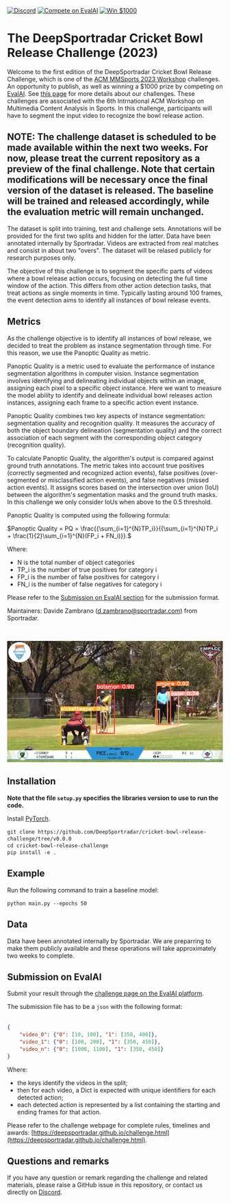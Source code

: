 [![Discord](https://badgen.net/badge/icon/discord?icon=discord&label)](https://discord.gg/JvMQgMkpkm)
[![Compete on EvalAI](https://badgen.net/badge/compete%20on/EvalAI/blue)](https://eval.ai/web/challenges/challenge-page/2077/overview)
[![Win $1000](https://badgen.net/badge/win/%241%2C000.00/yellow)](http://mmsports.multimedia-computing.de/mmsports2023/challenge.html)

# The DeepSportradar Cricket Bowl Release Challenge (2023)


Welcome to the first edition of the DeepSportradar Cricket Bowl Release Challenge, which is one of the [ACM MMSports 2023 Workshop](http://mmsports.multimedia-computing.de/mmsports2023/index.html) challenges. 
An opportunity to publish, as well as winning a $1000 prize by competing on [EvalAI](https://eval.ai/web/challenges/challenge-page/2077/overview). 
See [this page](http://mmsports.multimedia-computing.de/mmsports2023/challenge.html) for more details about our challenges.
These challenges are associated with the 6th Intrnational ACM Workshop on Multimedia Content Analysis in Sports.
In this challenge, participants will have to segment the input video to recognize the bowl release action.

## NOTE: The challenge dataset is scheduled to be made available within the next two weeks. For now, please treat the current repository as a preview of the final challenge. Note that certain modifications will be necessary once the final version of the dataset is released. The baseline will be trained and released accordingly, while the evaluation metric will remain unchanged.

The dataset is split into training, test and challenge sets. Annotations will be provided for the first two splits and hidden for the latter.
Data have been annotated internally by Sportradar. Videos are extracted from real matches and consist in about two "overs".
The dataset will be relased publicly for research purposes only.

The objective of this challenge is to segment the specific parts of videos where a bowl release action occurs, focusing on detecting the full time window of the action. 
This differs from other action detection tasks, that treat actions as single moments in time. 
Typically lasting around 100 frames, the event detection aims to identify all instances of bowl release events.

## Metrics

As the challenge objective is to identify all instances of bowl release, we decided to treat the problem as instance segmentation through time.
For this reason, we use the Panoptic Quality as metric. 

Panoptic Quality is a metric used to evaluate the performance of instance segmentation algorithms in computer vision. Instance segmentation involves identifying and delineating individual objects within an image, assigning each pixel to a specific object instance. Here we want to measure the model ability to identify and delineate individual bowl releases action instances, assigning each frame to a specific action event instance.

Panoptic Quality combines two key aspects of instance segmentation: segmentation quality and recognition quality. It measures the accuracy of both the object boundary delineation (segmentation quality) and the correct association of each segment with the corresponding object category (recognition quality).

To calculate Panoptic Quality, the algorithm's output is compared against ground truth annotations. The metric takes into account true positives (correctly segmented and recognized action events), false positives (over-segmented or misclassified action events), and false negatives (missed action events). It assigns scores based on the intersection over union (IoU) between the algorithm's segmentation masks and the ground truth masks. In this challenge we only consider IoUs when above to the 0.5 threshold.

Panoptic Quality is computed using the following formula:

$Panoptic Quality = PQ = \frac{{\sum_{i=1}^{N}TP_i}}{{\sum_{i=1}^{N}TP_i + \frac{1}{2}\sum_{i=1}^{N}(FP_i + FN_i)}}.$


Where:

- N is the total number of object categories
- TP_i is the number of true positives for category i
- FP_i is the number of false positives for category i
- FN_i is the number of false negatives for category i

Please refer to the [Submission on EvalAI section](#submission-on-evalai) for the submission format.
    
Maintainers: Davide Zambrano (d.zambrano@sportradar.com) from Sportradar.


&nbsp;
<p align="center"><img src="assets/banner.png" width="740"></p>

## Installation

**Note that the file ```setup.py``` specifies the libraries version to use to run the code.**

Install [PyTorch](http://pytorch.org/). 

```shell
git clone https://github.com/DeepSportradar/cricket-bowl-release-challenge/tree/v0.0.0
cd cricket-bowl-release-challenge
pip install -e .
```

## Example

Run the following command to train a baseline model:
```shell
python main.py --epochs 50
```

## Data

Data have been annotated internally by Sportradar. We are preparring to make them publicly available and these operations will take approximately two weeks to complete.

## Submission on EvalAI
Submit your result through the [challenge page on the EvalAI platform](https://eval.ai/web/challenges/challenge-page/2077/overview).

The submission file has to be a ```json``` with the following format:

```json

{
    "video_0": {"0": [10, 100], "1": [350, 400]},
    "video_1": {"0": [100, 200], "1": [350, 450]},
    "video_n": {"0": [1000, 1100], "1": [350, 450]}
}

```
Where: 

- the keys identify the videos in the split;
- then for each video, a Dict is expected with unique identifiers for each detected action;
- each detected action is represented by a list containing the starting and ending frames for that action.


Please refer to the challenge webpage for complete rules, timelines and awards: [https://deepsportradar.github.io/challenge.html](https://deepsportradar.github.io/challenge.html).

## Questions and remarks
If you have any question or remark regarding the challenge and related materials, please raise a GitHub issue in this repository, or contact us directly on [Discord](https://discord.gg/JvMQgMkpkm).
